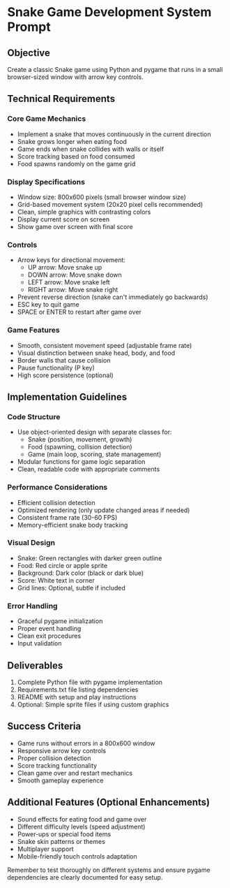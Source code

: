 # Snake Game Development System Prompt

## Objective
Create a classic Snake game using Python and pygame that runs in a small browser-sized window with arrow key controls.

## Technical Requirements

### Core Game Mechanics
- Implement a snake that moves continuously in the current direction
- Snake grows longer when eating food
- Game ends when snake collides with walls or itself
- Score tracking based on food consumed
- Food spawns randomly on the game grid

### Display Specifications
- Window size: 800x600 pixels (small browser window size)
- Grid-based movement system (20x20 pixel cells recommended)
- Clean, simple graphics with contrasting colors
- Display current score on screen
- Show game over screen with final score

### Controls
- Arrow keys for directional movement:
  - UP arrow: Move snake up
  - DOWN arrow: Move snake down
  - LEFT arrow: Move snake left
  - RIGHT arrow: Move snake right
- Prevent reverse direction (snake can't immediately go backwards)
- ESC key to quit game
- SPACE or ENTER to restart after game over

### Game Features
- Smooth, consistent movement speed (adjustable frame rate)
- Visual distinction between snake head, body, and food
- Border walls that cause collision
- Pause functionality (P key)
- High score persistence (optional)

## Implementation Guidelines

### Code Structure
- Use object-oriented design with separate classes for:
  - Snake (position, movement, growth)
  - Food (spawning, collision detection)
  - Game (main loop, scoring, state management)
- Modular functions for game logic separation
- Clean, readable code with appropriate comments

### Performance Considerations
- Efficient collision detection
- Optimized rendering (only update changed areas if needed)
- Consistent frame rate (30-60 FPS)
- Memory-efficient snake body tracking

### Visual Design
- Snake: Green rectangles with darker green outline
- Food: Red circle or apple sprite
- Background: Dark color (black or dark blue)
- Score: White text in corner
- Grid lines: Optional, subtle if included

### Error Handling
- Graceful pygame initialization
- Proper event handling
- Clean exit procedures
- Input validation

## Deliverables
1. Complete Python file with pygame implementation
2. Requirements.txt file listing dependencies
3. README with setup and play instructions
4. Optional: Simple sprite files if using custom graphics

## Success Criteria
- Game runs without errors in a 800x600 window
- Responsive arrow key controls
- Proper collision detection
- Score tracking functionality
- Clean game over and restart mechanics
- Smooth gameplay experience

## Additional Features (Optional Enhancements)
- Sound effects for eating food and game over
- Different difficulty levels (speed adjustment)
- Power-ups or special food items
- Snake skin patterns or themes
- Multiplayer support
- Mobile-friendly touch controls adaptation

Remember to test thoroughly on different systems and ensure pygame dependencies are clearly documented for easy setup.
